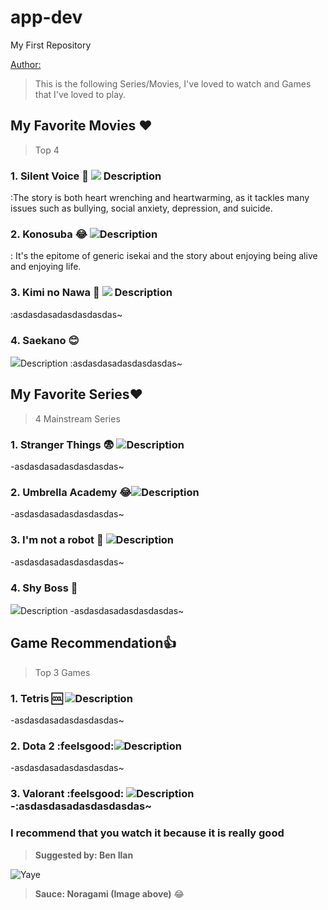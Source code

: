 # app-dev
My First Repository

[Author: ](https://www.instagram.com/benedictnali_/)

> This is the following Series/Movies, I've loved to watch and Games that I've loved to play.

## **My Favorite Movies** ❤️
>Top 4
### 1. **Silent Voice** 🥲  ![](https://wallpaperaccess.com/full/1084610.jpg)    Description 
:The story is both heart wrenching and heartwarming, as it tackles many issues such as bullying, social anxiety, depression, and suicide.
### 2. **Konosuba** 😂 ![](https://wallpapers.com/images/hd/konosuba-team-5kir4xbh9edsitgp.jpg)Description 
: It's the epitome of generic isekai and the story about enjoying being alive and enjoying life. 
### 3. **Kimi no Nawa**  🥲 ![](https://wallpaperaccess.com/full/1146484.jpg) Description 
:asdasdasadasdasdasdas~
### 4. **Saekano** 😊       
![](https://c4.wallpaperflare.com/wallpaper/78/299/615/anime-saekano-how-to-raise-a-boring-girlfriend-megumi-kat%C5%8D-wallpaper-preview.jpg)Description 
:asdasdasadasdasdasdas~

## **My Favorite Series**❤️
> 4 Mainstream Series 
### 1. **Stranger Things** 😨 ![](https://images.wallpapersden.com/image/download/stranger-things-season-4-poster_bWhtbGeUmZqaraWkpJRmbmdlrWZlbWU.jpg)Description 
-asdasdasadasdasdasdas~
### 2. **Umbrella Academy** 😂![](https://images3.alphacoders.com/109/thumb-1920-1093025.jpg)Description 
-asdasdasadasdasdasdas~
### 3. **I'm not a robot**  🥲  ![](https://www.hellokpop.com/wp-content/uploads/2017/12/main-bg2.jpg)Description 
-asdasdasadasdasdasdas~
### 4. **Shy Boss**      🥲          
 ![](https://tigapuluhlimaadegan.files.wordpress.com/2017/04/08.jpg)Description 
-asdasdasadasdasdasdas~

## **Game Recommendation**👍
> Top 3 Games
### 1. **Tetris** 🆒 ![](https://www.pixelstalk.net/wp-content/uploads/images1/Tetris-Logo-Wallpaper.jpg)Description 
-asdasdasadasdasdasdas~
### 2. **Dota 2** :feelsgood:![](https://wallpaperaccess.com/full/671214.jpg)Description 
-asdasdasadasdasdasdas~
### 3. **Valorant** :feelsgood: ![](https://images.wallpapersden.com/image/download/valorant-gaming-character_bWpqbmaUmZqaraWkpJRnbW1trWZuaWg.jpg)Description -:asdasdasadasdasdasdas~

### **I recommend that you watch it because it is really good**
> **Suggested by: Ben Ilan**

![ Yaye ](https://i.pinimg.com/originals/cb/37/db/cb37db46255b7995387cf88a284b6561.jpg)
> **Sauce: Noragami (Image above)** :joy:
